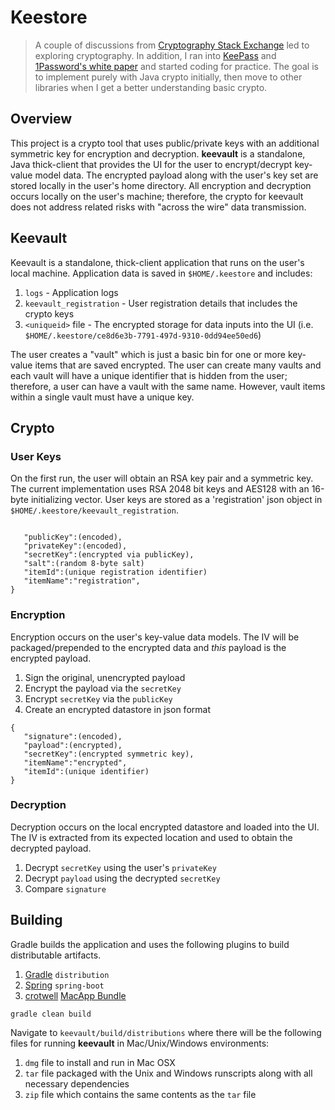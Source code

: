 # Keestore

>A couple of discussions from [Cryptography Stack Exchange](https://crypto.stackexchange.com/) led to exploring cryptography. In addition, I ran into [KeePass](https://www.codeproject.com/Articles/5489/KeePass-Password-Safe) and [1Password's white paper](https://1password.com/files/1Password%20for%20Teams%20White%20Paper.pdf) and started coding for practice. The goal is to implement purely with Java crypto initially, then move to other libraries when I get a better understanding basic crypto.

## Overview
This project is a crypto tool that uses public/private keys with an additional symmetric key for encryption and decryption. **keevault** is a standalone, Java thick-client that provides the UI for the user to encrypt/decrypt key-value model data. The encrypted payload along with the user's key set are stored locally in the user's home directory. All encryption and decryption occurs locally on the user's machine; therefore, the crypto for keevault does not address related risks with "across the wire" data transmission.

## Keevault
Keevault is a standalone, thick-client application that runs on the user's local machine. Application data is saved in `$HOME/.keestore` and includes:

1. `logs` - Application logs
2. `keevault_registration` - User registration details that includes the crypto keys
3. `<uniqueid>` file - The encrypted storage for data inputs into the UI (i.e. `$HOME/.keestore/ce8d6e3b-7791-497d-9310-0dd94ee50ed6`)

The user creates a "vault" which is just a basic bin for one or more key-value items that are saved encrypted. The user can create many vaults and each vault will have a unique identifier that is hidden from the user; therefore, a user can have a vault with the same name. However, vault items within a single vault must have a unique key.

## Crypto

### User Keys
On the first run, the user will obtain an RSA key pair and a symmetric key. The current implementation uses RSA 2048 bit keys and AES128 with an 16-byte initializing vector. User keys are stored as a 'registration' json object in `$HOME/.keestore/keevault_registration`.

```

   "publicKey":(encoded),
   "privateKey":(encoded),
   "secretKey":(encrypted via publicKey),
   "salt":(random 8-byte salt)
   "itemId":(unique registration identifier)
   "itemName":"registration",
}
```

### Encryption
Encryption occurs on the user's key-value data models. The IV will be packaged/prepended to the encrypted data and _this_ payload is the encrypted payload.

1. Sign the original, unencrypted payload
2. Encrypt the payload via the `secretKey`
3. Encrypt `secretKey` via the `publicKey`
4. Create an encrypted datastore in json format

```
{
   "signature":(encoded),
   "payload":(encrypted),
   "secretKey":(encrypted symmetric key),
   "itemName":"encrypted",
   "itemId":(unique identifier)
}
```

### Decryption
Decryption occurs on the local encrypted datastore and loaded into the UI. The IV is extracted from its expected location and used to obtain the decrypted payload.

1. Decrypt `secretKey` using the user's `privateKey`
2. Decrypt `payload` using the decrypted `secretKey`
3. Compare `signature`

## Building
Gradle builds the application and uses the following plugins to build distributable artifacts.

1. [Gradle](https://docs.gradle.org/current/userguide/distribution_plugin.html) `distribution`
2. [Spring](https://docs.spring.io/spring-boot/docs/current/reference/html/build-tool-plugins-gradle-plugin.html) `spring-boot`
3. [crotwell](https://github.com/crotwell) [MacApp Bundle](https://github.com/crotwell/gradle-macappbundle)

```
gradle clean build
```

Navigate to `keevault/build/distributions` where there will be the following files for running **keevault** in Mac/Unix/Windows environments:

1. `dmg` file to install and run in Mac OSX
2. `tar` file packaged with the Unix and Windows runscripts along with all necessary dependencies
3. `zip` file which contains the same contents as the `tar` file
